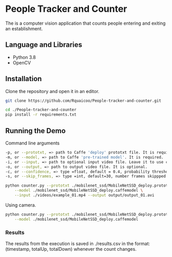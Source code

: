 # People Tracker and Counter
The is a computer vision application that counts people entering and exiting an establishment. 

## Language and Libraries
- Python 3.8
- OpenCV

## Installation
Clone the repository and open it in an editor.
```bash
git clone https://github.com/Rquaicoo/People-tracker-and-counter.git
```

```bash
cd ./People-tracker-and-counter
pip install -r requirements.txt

```

## Running the Demo
Command line arguments
```bash
-p, or --prototxt, => path to Caffe 'deploy' prototxt file. It is required.
-m, or --model, => path to Caffe 'pre-trained model'. It is required.
-i, or --input, => path to optional input video file. Leave it to use camera feed.
-o, or --output, => path to output video file. It is optional.
-c, or --confidence, => type =float, default = 0.4, probability threshold for detections.
-s, or --skip_frames, => type =int, default=30, number frames skippped between detections.
```

```bash
python counter.py --prototxt ./mobilenet_ssd/MobileNetSSD_deploy.prototxt \
	--model ./mobilenet_ssd/MobileNetSSD_deploy.caffemodel \
	--input ./videos/example_01.mp4 --output output/output_01.avi
```

Using camera.
```bash
python counter.py --prototxt ./mobilenet_ssd/MobileNetSSD_deploy.prototxt \
	--model ./mobilenet_ssd/MobileNetSSD_deploy.caffemodel
```

### Results
The results from the execution is saved in ./results.csv in the format: (timestamp, totalUp, totalDown) whenever the count changes.